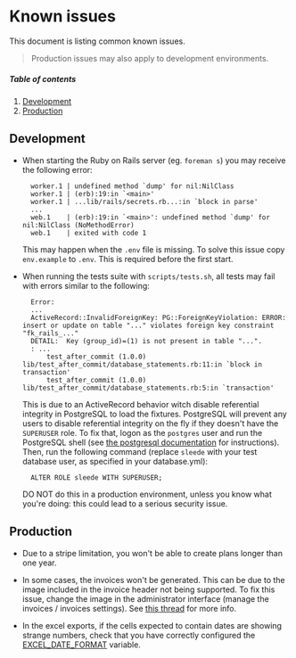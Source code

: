 # Known issues

This document is listing common known issues. 

> Production issues may also apply to development environments.

##### Table of contents

1. [Development](#development)
2. [Production](#production)

<a name="development"></a>
## Development

- When starting the Ruby on Rails server (eg. `foreman s`) you may receive the following error:

        worker.1 | undefined method `dump' for nil:NilClass
        worker.1 | (erb):19:in `<main>'
        worker.1 | ...lib/rails/secrets.rb...:in `block in parse'
        ...
        web.1    | (erb):19:in `<main>': undefined method `dump' for nil:NilClass (NoMethodError)
        web.1    | exited with code 1

  This may happen when the `.env` file is missing.
  To solve this issue copy `env.example` to `.env`.
  This is required before the first start.

- When running the tests suite with `scripts/tests.sh`, all tests may fail with errors similar to the following:

        Error:
        ...
        ActiveRecord::InvalidForeignKey: PG::ForeignKeyViolation: ERROR:  insert or update on table "..." violates foreign key constraint "fk_rails_..."
        DETAIL:  Key (group_id)=(1) is not present in table "...".
        : ...
            test_after_commit (1.0.0) lib/test_after_commit/database_statements.rb:11:in `block in transaction'
            test_after_commit (1.0.0) lib/test_after_commit/database_statements.rb:5:in `transaction'

  This is due to an ActiveRecord behavior witch disable referential integrity in PostgreSQL to load the fixtures.
  PostgreSQL will prevent any users to disable referential integrity on the fly if they doesn't have the `SUPERUSER` role.
  To fix that, logon as the `postgres` user and run the PostgreSQL shell (see [the postgresql documentation](postgresql_readme.md#run-postgresql-cli) for instructions).
  Then, run the following command (replace `sleede` with your test database user, as specified in your database.yml):

        ALTER ROLE sleede WITH SUPERUSER;

  DO NOT do this in a production environment, unless you know what you're doing: this could lead to a serious security issue.

<a name="production"></a>
## Production

- Due to a stripe limitation, you won't be able to create plans longer than one year.

- In some cases, the invoices won't be generated. This can be due to the image included in the invoice header not being supported.
  To fix this issue, change the image in the administrator interface (manage the invoices / invoices settings).
  See [this thread](https://forum.fab-manager.com/t/resolu-erreur-generation-facture/428) for more info.
  
- In the excel exports, if the cells expected to contain dates are showing strange numbers, check that you have correctly configured the [EXCEL_DATE_FORMAT](environment.md#EXCEL_DATE_FORMAT) variable.
